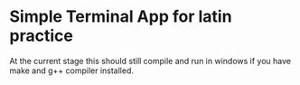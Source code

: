 # Simple Terminal App for latin practice

At the current stage this should still compile and run in windows if you have make and g++ compiler installed. 
